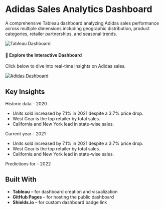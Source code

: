 
# Adidas Sales Analytics Dashboard

A comprehensive Tableau dashboard analyzing Adidas sales performance across multiple dimensions including geographic distribution, product categories, retailer partnerships, and seasonal trends.

![Tableau Dashboard](https://raw.githubusercontent.com/sanchita-sr/Tableau/main/Tableau_Static_Dashboard.png)
#### 🚀 Explore the Interactive Dashboard
Click below to dive into real-time insights on Adidas sales.

[![Adidas Dashboard](https://img.shields.io/badge/Adidas_Dashboard-2AC6DD?style=for-the-badge&logo=tableau&logoColor=white)](https://sanchita-sr.github.io/Tableau/)
## Key Insights
Historic data - 2020
- Units sold increased by 7.1% in 2021 despite a 3.7% price drop.
- West Gear is the top retailer by total sales.
- California and New York lead in state-wise sales.

Current year - 2021
- Units sold increased by 7.1% in 2021 despite a 3.7% price drop.
- West Gear is the top retailer by total sales.
- California and New York lead in state-wise sales.

Predictions for - 2022 

## Built With

- **Tableau** – for dashboard creation and visualization
- **GitHub Pages** – for hosting the public dashboard
- **Shields.io** – for custom dashboard badge link
